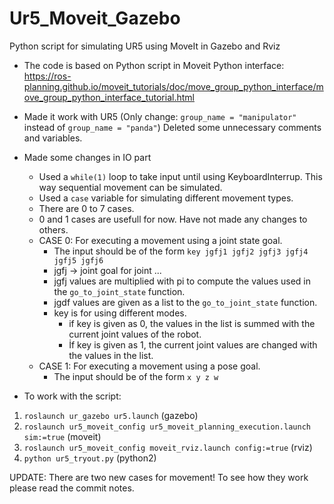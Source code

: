 # Ur5_Moveit_Gazebo
Python script for simulating UR5 using MoveIt in Gazebo and Rviz

- The code is based on Python script in Moveit Python interface:
https://ros-planning.github.io/moveit_tutorials/doc/move_group_python_interface/move_group_python_interface_tutorial.html 

- Made it work with UR5 (Only change: ``` group_name = "manipulator" ``` instead of  ``` group_name = "panda" ```)
Deleted some unnecessary comments and variables.

- Made some changes in IO part 
  - Used a ``` while(1) ``` loop to take input until using KeyboardInterrup. This way sequential movement can be simulated.
  - Used a ``` case ``` variable for simulating different movement types. 
  - There are 0 to 7 cases.
  - 0 and 1 cases are usefull for now. Have not made any changes to others.
  - CASE 0: For executing a movement using a joint state goal.
    - The input should be of the form ``` key jgfj1 jgfj2 jgfj3 jgfj4 jgfj5 jgfj6 ```
    - jgfj -> joint goal for joint ...
    - jgfj values are multiplied with pi to compute the values used in the ``` go_to_joint_state ``` function.
    - jgdf values are given as a list to the ``` go_to_joint_state ``` function.
    - key is for using different modes.
      - if key is given as 0, the values in the list is summed with the current joint values of the robot.
      - İf key is given as 1, the current joint values are changed with the values in the list.
  - CASE 1: For executing a movement using a pose goal.
    - The input should be of the form ``` x y z w ``` 
 - To work with the script:
  1. ``` roslaunch ur_gazebo ur5.launch ``` (gazebo)
  2. ``` roslaunch ur5_moveit_config ur5_moveit_planning_execution.launch sim:=true ``` (moveit)
  3. ``` roslaunch ur5_moveit_config moveit_rviz.launch config:=true ``` (rviz)
  4. ``` python ur5_tryout.py ``` (python2)
  
  
  
  UPDATE: There are two new cases for movement! To see how they work please read the commit notes.
 
